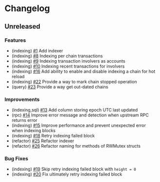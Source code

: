 <!--
Guiding Principles:

Changelogs are for humans, not machines.
There should be an entry for every single version.
The same types of changes should be grouped.
Versions and sections should be linkable.
The latest version comes first.
The release date of each version is displayed.
Mention whether you follow Semantic Versioning.

Usage:

Change log entries are to be added to the Unreleased section under the
appropriate stanza (see below). Each entry should ideally include a tag and
the GitHub issue reference in the following format:

* (<tag>) \#<issue-number> message

Tag must include `sql` if having any changes relate to schema

The issue numbers will later be link-ified during the release process,
so you do not have to worry about including a link manually, but you can if you wish.

Types of changes (Stanzas):

"Features" for new features.
"Improvements" for changes in existing functionality.
"Deprecated" for soon-to-be removed features.
"Bug Fixes" for any bug fixes.
"Schema Breaking" for breaking SQL Schema.
"API Breaking" for breaking API.

If any PR belong to multiple types of change, reference it into all types with only ticket id, no need description (convention)

Ref: https://keepachangelog.com/en/1.0.0/
-->

<!--
Templates for Unreleased:

## Unreleased

### Features

### Improvements

### Bug Fixes

### Schema Breaking

### API Breaking
-->

# Changelog

## Unreleased

### Features

- (indexing) [#1](https://github.com/bcdevtools/dymension-rollapp-block-explorer/pull/1) Add indexer
- (indexing) [#8](https://github.com/bcdevtools/dymension-rollapp-block-explorer/pull/8) Indexing per chain transactions
- (indexing) [#9](https://github.com/bcdevtools/dymension-rollapp-block-explorer/pull/9) Indexing transaction involvers as accounts
- (indexing) [#10](https://github.com/bcdevtools/dymension-rollapp-block-explorer/pull/10) Indexing recent transactions for involvers
- (indexing) [#16](https://github.com/bcdevtools/dymension-rollapp-block-explorer/pull/16) Add ability to enable and disable indexing a chain for hot reload
- (indexing) [#22](https://github.com/bcdevtools/dymension-rollapp-block-explorer/pull/22) Provide a way to mark chain stopped operation
- (query) [#23](https://github.com/bcdevtools/dymension-rollapp-block-explorer/pull/23) Provide a way get out-dated chains

### Improvements

- (indexing,sql) [#13](https://github.com/bcdevtools/dymension-rollapp-block-explorer/pull/13) Add column storing epoch UTC last updated
- (rpc) [#14](https://github.com/bcdevtools/dymension-rollapp-block-explorer/pull/14) Improve error message and detection when upstream RPC returns error
- (indexing) [#15](https://github.com/bcdevtools/dymension-rollapp-block-explorer/pull/15) Improve performance and prevent unexpected error when indexing blocks
- (indexing) [#18](https://github.com/bcdevtools/dymension-rollapp-block-explorer/pull/18) Retry indexing failed block
- (refactor) [#25](https://github.com/bcdevtools/dymension-rollapp-block-explorer/pull/25) Refactor indexer
- (refactor) [#26](https://github.com/bcdevtools/dymension-rollapp-block-explorer/pull/26) Refactor naming for methods of RWMutex structs

### Bug Fixes

- (indexing) [#19](https://github.com/bcdevtools/dymension-rollapp-block-explorer/pull/19) Skip retry indexing failed block with `height = 0`
- (indexing) [#20](https://github.com/bcdevtools/dymension-rollapp-block-explorer/pull/20) Fix ultimately retry indexing failed block 
